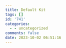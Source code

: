```yaml
---
title: Default Kit
tags: []
id: '741'
categories:
  - - uncategorized
comments: false
date: 2023-10-02 06:51:16
---
```

